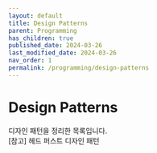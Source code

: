 ```yaml
---
layout: default
title: Design Patterns
parent: Programming
has_children: true
published_date: 2024-03-26
last_modified_date: 2024-03-26
nav_order: 1
permalink: /programming/design-patterns
---
```


# Design Patterns

디자인 패턴을 정리한 목록입니다.  
[참고] 헤드 퍼스트 디자인 패턴
